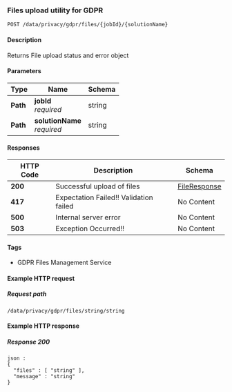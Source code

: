 
<a name="postdataforcompletedjob"></a>
### Files upload utility for GDPR
```
POST /data/privacy/gdpr/files/{jobId}/{solutionName}
```


#### Description
Returns File upload status and error object


#### Parameters

|Type|Name|Schema|
|---|---|---|
|**Path**|**jobId**  <br>*required*|string|
|**Path**|**solutionName**  <br>*required*|string|


#### Responses

|HTTP Code|Description|Schema|
|---|---|---|
|**200**|Successful upload of files|[FileResponse](../definitions/FileResponse.md#fileresponse)|
|**417**|Expectation Failed!! Validation failed|No Content|
|**500**|Internal server error|No Content|
|**503**|Exception Occurred!!|No Content|


#### Tags

* GDPR Files Management Service


#### Example HTTP request

##### Request path
```
/data/privacy/gdpr/files/string/string
```


#### Example HTTP response

##### Response 200
```
json :
{
  "files" : [ "string" ],
  "message" : "string"
}
```



